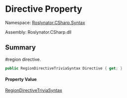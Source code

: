 # Directive Property

Namespace: [Roslynator.CSharp.Syntax](../../README.md)

Assembly: Roslynator\.CSharp\.dll

## Summary

\#region directive\.

```csharp
public RegionDirectiveTriviaSyntax Directive { get; }
```

#### Property Value

[RegionDirectiveTriviaSyntax](https://docs.microsoft.com/en-us/dotnet/api/microsoft.codeanalysis.csharp.syntax.regiondirectivetriviasyntax)


